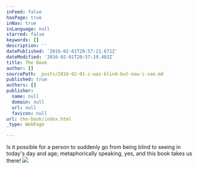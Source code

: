 ```yaml
---
inFeed: false
hasPage: true
inNav: true
inLanguage: null
starred: false
keywords: []
description: ''
datePublished: '2016-02-01T20:57:21.671Z'
dateModified: '2016-02-01T20:57:19.483Z'
title: The Book
author: []
sourcePath: _posts/2016-02-01-i-was-blind-but-now-i-see.md
published: true
authors: []
publisher:
  name: null
  domain: null
  url: null
  favicon: null
url: the-book/index.html
_type: WebPage

---
```

Is it possible for a person to suddenly go from being blind to seeing in today's day and age; metaphorically speaking, yes, and this book takes us there! ![](https://the-grid-user-content.s3-us-west-2.amazonaws.com/cd867089-c9cb-43a0-8158-26dacfe8b2c0.jpg)